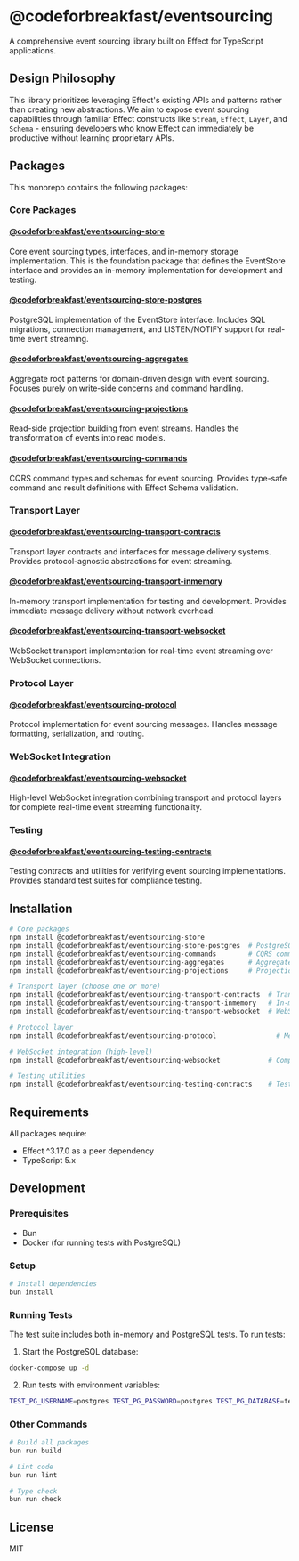 # @codeforbreakfast/eventsourcing

A comprehensive event sourcing library built on Effect for TypeScript applications.

## Design Philosophy

This library prioritizes leveraging Effect's existing APIs and patterns rather than creating new abstractions. We aim to expose event sourcing capabilities through familiar Effect constructs like `Stream`, `Effect`, `Layer`, and `Schema` - ensuring developers who know Effect can immediately be productive without learning proprietary APIs.

## Packages

This monorepo contains the following packages:

### Core Packages

#### [@codeforbreakfast/eventsourcing-store](./packages/eventsourcing-store)

Core event sourcing types, interfaces, and in-memory storage implementation. This is the foundation package that defines the EventStore interface and provides an in-memory implementation for development and testing.

#### [@codeforbreakfast/eventsourcing-store-postgres](./packages/eventsourcing-store-postgres)

PostgreSQL implementation of the EventStore interface. Includes SQL migrations, connection management, and LISTEN/NOTIFY support for real-time event streaming.

#### [@codeforbreakfast/eventsourcing-aggregates](./packages/eventsourcing-aggregates)

Aggregate root patterns for domain-driven design with event sourcing. Focuses purely on write-side concerns and command handling.

#### [@codeforbreakfast/eventsourcing-projections](./packages/eventsourcing-projections)

Read-side projection building from event streams. Handles the transformation of events into read models.

#### [@codeforbreakfast/eventsourcing-commands](./packages/eventsourcing-commands)

CQRS command types and schemas for event sourcing. Provides type-safe command and result definitions with Effect Schema validation.

### Transport Layer

#### [@codeforbreakfast/eventsourcing-transport-contracts](./packages/eventsourcing-transport-contracts)

Transport layer contracts and interfaces for message delivery systems. Provides protocol-agnostic abstractions for event streaming.

#### [@codeforbreakfast/eventsourcing-transport-inmemory](./packages/eventsourcing-transport-inmemory)

In-memory transport implementation for testing and development. Provides immediate message delivery without network overhead.

#### [@codeforbreakfast/eventsourcing-transport-websocket](./packages/eventsourcing-transport-websocket)

WebSocket transport implementation for real-time event streaming over WebSocket connections.

### Protocol Layer

#### [@codeforbreakfast/eventsourcing-protocol](./packages/eventsourcing-protocol)

Protocol implementation for event sourcing messages. Handles message formatting, serialization, and routing.

### WebSocket Integration

#### [@codeforbreakfast/eventsourcing-websocket](./packages/eventsourcing-websocket)

High-level WebSocket integration combining transport and protocol layers for complete real-time event streaming functionality.

### Testing

#### [@codeforbreakfast/eventsourcing-testing-contracts](./packages/eventsourcing-testing-contracts)

Testing contracts and utilities for verifying event sourcing implementations. Provides standard test suites for compliance testing.

## Installation

```bash
# Core packages
npm install @codeforbreakfast/eventsourcing-store
npm install @codeforbreakfast/eventsourcing-store-postgres  # PostgreSQL implementation (optional)
npm install @codeforbreakfast/eventsourcing-commands        # CQRS command types and schemas
npm install @codeforbreakfast/eventsourcing-aggregates      # Aggregate patterns for write-side
npm install @codeforbreakfast/eventsourcing-projections     # Projection patterns for read-side

# Transport layer (choose one or more)
npm install @codeforbreakfast/eventsourcing-transport-contracts  # Transport contracts
npm install @codeforbreakfast/eventsourcing-transport-inmemory   # In-memory transport for testing
npm install @codeforbreakfast/eventsourcing-transport-websocket  # WebSocket transport

# Protocol layer
npm install @codeforbreakfast/eventsourcing-protocol               # Message protocol

# WebSocket integration (high-level)
npm install @codeforbreakfast/eventsourcing-websocket            # Complete WebSocket functionality

# Testing utilities
npm install @codeforbreakfast/eventsourcing-testing-contracts    # Testing contracts
```

## Requirements

All packages require:

- Effect ^3.17.0 as a peer dependency
- TypeScript 5.x

## Development

### Prerequisites

- Bun
- Docker (for running tests with PostgreSQL)

### Setup

```bash
# Install dependencies
bun install
```

### Running Tests

The test suite includes both in-memory and PostgreSQL tests. To run tests:

1. Start the PostgreSQL database:

```bash
docker-compose up -d
```

2. Run tests with environment variables:

```bash
TEST_PG_USERNAME=postgres TEST_PG_PASSWORD=postgres TEST_PG_DATABASE=test TEST_PG_HOST=localhost TEST_PG_PORT=5432 bun run test
```

### Other Commands

```bash
# Build all packages
bun run build

# Lint code
bun run lint

# Type check
bun run check
```

## License

MIT
